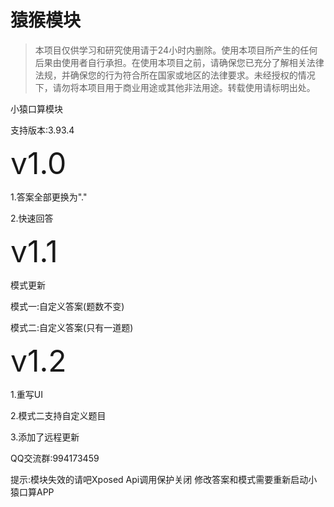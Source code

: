 # 猿猴模块

>本项目仅供学习和研究使用请于24小时内删除。使用本项目所产生的任何后果由使用者自行承担。在使用本项目之前，请确保您已充分了解相关法律法规，并确保您的行为符合所在国家或地区的法律要求。未经授权的情况下，请勿将本项目用于商业用途或其他非法用途。转载使用请标明出处。

小猿口算模块

支持版本:3.93.4

<font size=10>v1.0</font>

1.答案全部更换为"."

2.快速回答

<font size=10>v1.1</font>

模式更新

模式一:自定义答案(题数不变)

模式二:自定义答案(只有一道题)

<font size=10>v1.2</font>

1.重写UI

2.模式二支持自定义题目

3.添加了远程更新

QQ交流群:994173459

提示:模块失效的请吧Xposed Api调用保护关闭
修改答案和模式需要重新启动小猿口算APP
